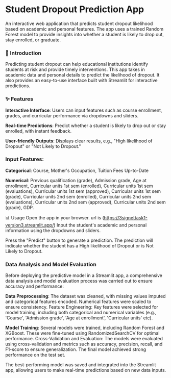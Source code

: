 # Student Dropout Prediction App

An interactive web application that predicts student dropout likelihood based on academic and personal features. The app uses a trained Random Forest model to provide insights into whether a student is likely to drop out, stay enrolled, or graduate.

### 🚀 Introduction
Predicting student dropout can help educational institutions identify students at risk and provide timely interventions. This app takes in academic data and personal details to predict the likelihood of dropout. It also provides an easy-to-use interface built with Streamlit for interactive predictions.

### ✨ Features
**Interactive Interface**: Users can input features such as course enrollment, grades, and curricular performance via dropdowns and sliders.

**Real-time Predictions**: Predict whether a student is likely to drop out or stay enrolled, with instant feedback.

**User-friendly Outputs**: Displays clear results, e.g., "High likelihood of Dropout" or "Not Likely to Dropout."

### Input Features:

**Categorical**: Course, Mother's Occupation, Tuition Fees Up-to-Date

**Numerical**: Previous qualification (grade), Admission grade, Age at enrollment, Curricular units 1st sem (enrolled), Curricular units 1st sem (evaluations),
Curricular units 1st sem (approved), Curricular units 1st sem (grade), Curricular units 2nd sem (enrolled), Curricular units 2nd sem (evaluations),
Curricular units 2nd sem (approved), Curricular units 2nd sem (grade), GDP.

📊 Usage
Open the app in your browser. url is (https://3signettask1-version3.streamlit.app/)
Input the student's academic and personal information using the dropdowns and sliders.

Press the "Predict" button to generate a prediction.
The prediction will indicate whether the student has a High likelihood of Dropout or is Not Likely to Dropout.


### Data Analysis and Model Evaluation
Before deploying the predictive model in a Streamlit app, a comprehensive data analysis and model evaluation process was carried out to ensure accuracy and performance:

**Data Preprocessing**: The dataset was cleaned, with missing values imputed and categorical features encoded. Numerical features were scaled to ensure consistency.
Feature Engineering: Key features were selected for model training, including both categorical and numerical variables (e.g., 'Course', 'Admission grade', 'Age at enrollment', 'Curricular units' etc).

**Model Training**: Several models were trained, including Random Forest and XGBoost. These were fine-tuned using RandomizedSearchCV for optimal performance.
Cross-Validation and Evaluation: The models were evaluated using cross-validation and metrics such as accuracy, precision, recall, and F1-score to ensure generalization. 
The final model achieved strong performance on the test set.

The best-performing model was saved and integrated into the Streamlit app, allowing users to make real-time predictions based on new data inputs.


